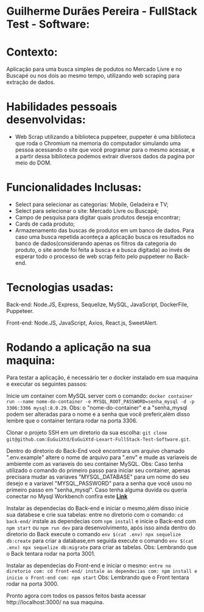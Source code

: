 # Guilherme Durães Pereira - FullStack Test - Software:

# Contexto:
Aplicação para uma busca simples de podutos no Mercado Livre e no Buscapé ou nos dois ao mesmo tempo, utilizando web scraping para  extração de dados.

# Habilidades pessoais desenvolvidas:
- Web Scrap utilizando a biblioteca puppeteer, puppeter é uma biblioteca que roda o Chromium na memoria do computador simulando uma pessoa acessando o site que você programar para o mesmo acessar, e a partir dessa biblioteca podemos extrair diversos dados da pagina por meio do DOM.

# Funcionalidades Inclusas:
- Select para selecionar as categorias: Mobile, Geladeira e TV;
- Select para selecionar o site: Mercado Livre ou Buscapé;
- Campo de pesquisa para digitar quais  produtos deseja encontrar;
- Cards de cada produto;
- Armazenamento das buscas de produtos em um banco de dados. Para caso uma busca repetida aconteça a aplicação busca os resultados no banco de dados(considerando apenas os filtros da categoria do produto, o site aonde foi feita a busca e a busca digitada) ao invés de esperar todo o processo de web scrap feito pelo puppeteer no Back-end.

# Tecnologias usadas:
Back-end:
Node.JS, Express, Sequelize, MySQL, JavaScript, DockerFile, Puppeteer.

Front-end:
Node.JS, JavaScript, Axios, React.js, SweetAlert.

# Rodando a aplicação na sua maquina:

Para testar a aplicação, é necessário ter o docker instalado em sua maquina e executar os seguintes passos:

Inicie um container com MySQL server com o comando: `docker container run --name nome-do-container -e MYSQL_ROOT_PASSWORD=senha_mysql -d -p 3306:3306 mysql:8.0.29`.
Obs: o "nome-do-container" e a "senha_mysql podem ser alteradas para o nome e a senha que você preferir,além disso lembre que o container tentara rodar na porta 3306.

Clonar o projeto SSH em um diretorio da sua escolha: `git clone git@github.com:EuGuiXtd/EuGuiXtd-Lexart-FullStack-Test-Software.git`.

Dentro do diretorio do Back-End você encontrara um arquivo chamado ".env.example" altere o nome de arquivo para ".env" e mude as variaveis de ambiemte com as variaveis do seu container MySQL.
Obs: Caso tenha utilizado o comando do primeiro passo para iniciar seu container, apenas precisara mudar as variaves "MYSQL_DATABASE" para um nome do seu desejo e a variavel "MYSQL_PASSWORD" para a senha que você usou no primeiro passo em "senha_mysql". Caso tenha alguma duvida ou queria conectar no Mysql Workbench confira este
[**Link**](https://dev.to/nfo94/como-criar-um-container-com-mysql-server-com-docker-e-conecta-lo-no-workbench-linux-1blf)

Instalar as dependecias do Back-end e iniciar o mesmo,além disso inicie sua databese e crie sua tabelas: entre no diretorio com o comando: `cd back-end/` instale as dependecias com `npm install` e inicie o Back-end com `npm start` ou `npm run dev` para desenvolvimento, após isso ainda dentro do diretorio do Back execute o comando `env $(cat .env) npx sequelize db:create` para criar a database,em seguida execute o comando `env $(cat .env) npx sequelize db:migrate` para criar as tabelas.
Obs: Lembrando que o Back tentara rodar na porta 3001.

Instalar as dependecias do Front-end e iniciar o mesmo: `entre no diretorio com: cd front-end/ instale as dependecias com: npm install e inicie o Front-end com: npm start`
Obs: Lembrando que o Front tentara rodar na porta 3000.

Pronto agora com todos os passos feitos basta acessar http://localhost:3000/ na sua maquina.
